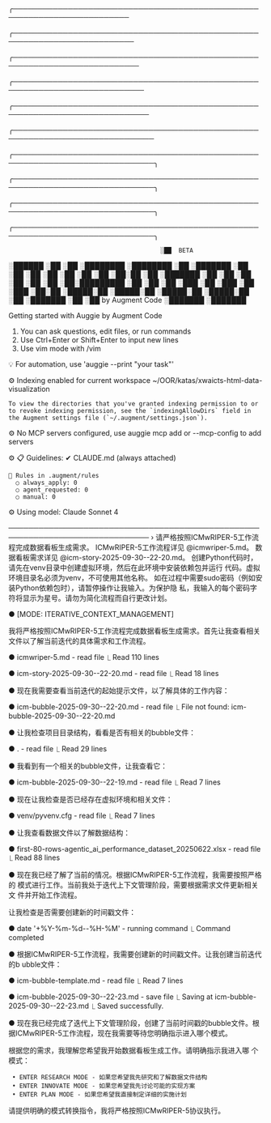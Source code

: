 
 ╭─────────────────────────────────────────────────────────────────────────

 ╭──────────────────────────────────────────────────────────────────────────

 ╭───────────────────────────────────────────────────────────────────────────

 ╭────────────────────────────────────────────────────────────────────────────

 ╭─────────────────────────────────────────────────────────────────────────────

 ╭──────────────────────────────────────────────────────────────────────────────

 ╭──────────────────────────────────────────────────────────────────────────────╮

 ╭──────────────────────────────────────────────────────────────────────────────╮

 ╭──────────────────────────────────────────────────────────────────────────────╮

 ╭──────────────────────────────────────────────────────────────────────────────╮


                                              ░██  BETA

   ░██████   ░██    ░██  ░████████  ░████████ ░██ ░███████
        ░██  ░██    ░██ ░██    ░██ ░██    ░██ ░██░██    ░██
   ░███████  ░██    ░██ ░██    ░██ ░██    ░██ ░██░█████████
  ░██   ░██  ░██   ░███ ░██   ░███ ░██   ░███ ░██░██
   ░█████░██  ░█████░██  ░█████░██  ░█████░██ ░██ ░███████
                               ░██        ░██
   by Augment Code       ░███████   ░███████


  Getting started with Auggie by Augment Code
  1. You can ask questions, edit files, or run commands
  2. Use Ctrl+Enter or Shift+Enter to input new lines
  3. Use vim mode with /vim


  💡 For automation, use 'auggie --print "your task"'

 ⚙  Indexing enabled for current workspace
    ~/OOR/katas/xwaicts-html-data-visualization

    To view the directories that you've granted indexing permission to or
    to revoke indexing permission, see the `indexingAllowDirs` field in
    the Augment settings file (`~/.augment/settings.json`).


 ⚙  No MCP servers configured, use auggie mcp add or --mcp-config to add
    servers


 ⚙  📋 Guidelines:
      ✔ CLAUDE.md (always attached)

    📁 Rules in .augment/rules
      ○ always_apply: 0
      ○ agent_requested: 0
      ○ manual: 0


 ⚙  Using model: Claude Sonnet 4


 ──────────────────────────────────────────────────────────────────────────────
 › 请严格按照ICMwRIPER-5工作流程完成数据看板生成需求。
 ICMwRIPER-5工作流程详见 @icmwriper-5.md。
 数据看板需求详见 @icm-story-2025-09-30--22-20.md。
 创建Python代码时，请先在venv目录中创建虚拟环境，然后在此环境中安装依赖包并运行
 代码。虚拟环境目录名必须为venv，不可使用其他名称。
 如在过程中需要sudo密码（例如安装Python依赖包时），请暂停操作让我输入。为保护隐
 私，我输入的每个密码字符将显示为星号。请勿为简化流程而自行更改计划。

 ● [MODE: ITERATIVE_CONTEXT_MANAGEMENT]

   我将严格按照ICMwRIPER-5工作流程完成数据看板生成需求。首先让我查看相关
   文件以了解当前迭代的具体需求和工作流程。

 ● icmwriper-5.md - read file
   ⎿ Read 110 lines

 ● icm-story-2025-09-30--22-20.md - read file
   ⎿ Read 18 lines

 ● 现在我需要查看当前迭代的起始提示文件，以了解具体的工作内容：

 ● icm-bubble-2025-09-30--22-20.md - read file
   ⎿ File not found: icm-bubble-2025-09-30--22-20.md

 ● 让我检查项目目录结构，看看是否有相关的bubble文件：

 ● . - read file
   ⎿ Read 29 lines

 ● 我看到有一个相关的bubble文件，让我查看它：

 ● icm-bubble-2025-09-30--22-19.md - read file
   ⎿ Read 7 lines

 ● 现在让我检查是否已经存在虚拟环境和相关文件：

 ● venv/pyvenv.cfg - read file
   ⎿ Read 7 lines

 ● 让我查看数据文件以了解数据结构：

 ● first-80-rows-agentic_ai_performance_dataset_20250622.xlsx - read file
   ⎿ Read 88 lines

 ● 现在我已经了解了当前的情况。根据ICMwRIPER-5工作流程，我需要按照严格的
   模式进行工作。当前我处于迭代上下文管理阶段，需要根据需求文件更新相关文
   件并开始工作流程。

   让我检查是否需要创建新的时间戳文件：

 ● date '+%Y-%m-%d--%H-%M' - running command
   ⎿ Command completed

 ● 根据ICMwRIPER-5工作流程，我需要创建新的时间戳文件。让我创建当前迭代的b
   ubble文件：

 ● icm-bubble-template.md - read file
   ⎿ Read 7 lines

 ● icm-bubble-2025-09-30--22-23.md - save file
   ⎿ Saving at icm-bubble-2025-09-30--22-23.md
   ⎿ Saved successfully.

 ● 现在我已经完成了迭代上下文管理阶段，创建了当前时间戳的bubble文件。根
   据ICMwRIPER-5工作流程，现在我需要等待您明确指示进入哪个模式。

   根据您的需求，我理解您希望我开始数据看板生成工作。请明确指示我进入哪
   个模式：

     • ENTER RESEARCH MODE - 如果您希望我先研究和了解数据文件结构
     • ENTER INNOVATE MODE - 如果您希望我先讨论可能的实现方案
     • ENTER PLAN MODE - 如果您希望我直接制定详细的实施计划

   请提供明确的模式转换指令，我将严格按照ICMwRIPER-5协议执行。